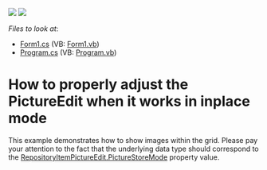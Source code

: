 <!-- default badges list -->
[![](https://img.shields.io/badge/Open_in_DevExpress_Support_Center-FF7200?style=flat-square&logo=DevExpress&logoColor=white)](https://supportcenter.devexpress.com/ticket/details/E1418)
[![](https://img.shields.io/badge/📖_How_to_use_DevExpress_Examples-e9f6fc?style=flat-square)](https://docs.devexpress.com/GeneralInformation/403183)
<!-- default badges end -->
<!-- default file list -->
*Files to look at*:

* [Form1.cs](./CS/WindowsApplication1/Form1.cs) (VB: [Form1.vb](./VB/WindowsApplication1/Form1.vb))
* [Program.cs](./CS/WindowsApplication1/Program.cs) (VB: [Program.vb](./VB/WindowsApplication1/Program.vb))
<!-- default file list end -->
# How to properly adjust the PictureEdit when it works in inplace mode  


<p>This example demonstrates how to show images within the grid. Please pay your attention to the fact that the underlying data type should correspond to the <a href="http://documentation.devexpress.com/#WindowsForms/DevExpressXtraEditorsRepositoryRepositoryItemPictureEdit_PictureStoreModetopic">RepositoryItemPictureEdit.PictureStoreMode</a> property value.</p>

<br/>



